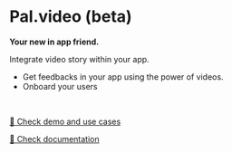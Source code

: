 <!-- <p align="center">
    <img src="https://gitlab.com/apparence/pal-2/pal2-plugin/badges/master/pipeline.svg"/>
    <img src="https://gitlab.com/apparence/pal-2/pal2-plugin/badges/master/coverage.svg?job=test"/>
</p> -->

# Pal.video (beta)
**Your new in app friend.** <br/>

Integrate video story within your app.  

- Get feedbacks in your app using the power of videos. 
- Onboard your users


<br/>

[📍 Check demo and use cases](https://pal.video)

[📍 Check documentation](https://doc.pal.video)




